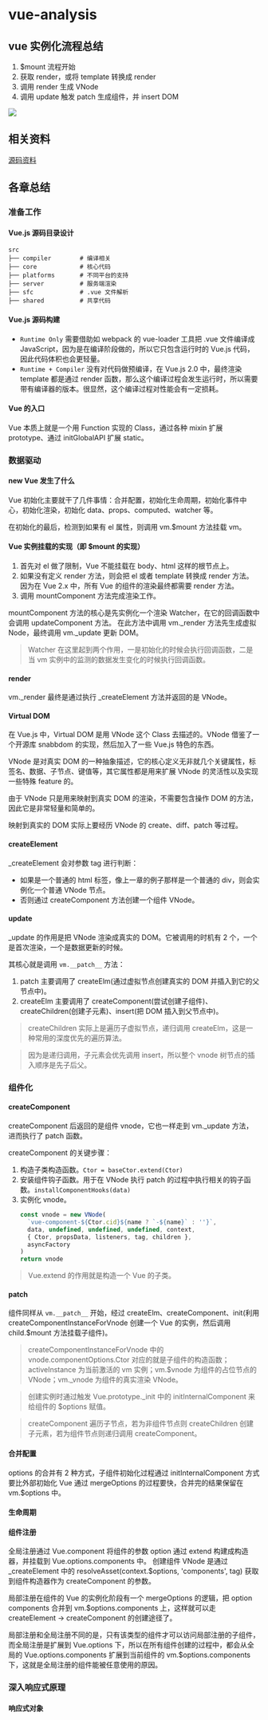 # vue-analysis

## vue 实例化流程总结

1. $mount 流程开始
2. 获取 render，或将 template 转换成 render
3. 调用 render 生成 VNode
4. 调用 update 触发 patch 生成组件，并 insert DOM

![](https://ustbhuangyi.github.io/vue-analysis/assets/new-vue.png)



## 相关资料

[源码资料](https://ustbhuangyi.github.io/vue-analysis)



## 各章总结

### 准备工作

#### Vue.js 源码目录设计

```
src
├── compiler        # 编译相关
├── core            # 核心代码
├── platforms       # 不同平台的支持
├── server          # 服务端渲染
├── sfc             # .vue 文件解析
├── shared          # 共享代码
```

#### Vue.js 源码构建

* `Runtime Only` 需要借助如 webpack 的 vue-loader 工具把 .vue 文件编译成 JavaScript，因为是在编译阶段做的，所以它只包含运行时的 Vue.js 代码，因此代码体积也会更轻量。
* `Runtime + Compiler` 没有对代码做预编译，在 Vue.js 2.0 中，最终渲染 template 都是通过 render 函数，那么这个编译过程会发生运行时，所以需要带有编译器的版本。很显然，这个编译过程对性能会有一定损耗。

#### Vue 的入口

Vue 本质上就是一个用 Function 实现的 Class，通过各种 mixin 扩展 prototype、通过 initGlobalAPI 扩展 static。


### 数据驱动

#### new Vue 发生了什么

Vue 初始化主要就干了几件事情：合并配置，初始化生命周期，初始化事件中心，初始化渲染，初始化 data、props、computed、watcher 等。

在初始化的最后，检测到如果有 el 属性，则调用 vm.$mount 方法挂载 vm。

#### Vue 实例挂载的实现（即 $mount 的实现）

1. 首先对 el 做了限制，Vue 不能挂载在 body、html 这样的根节点上。
2. 如果没有定义 render 方法，则会把 el 或者 template 转换成 render 方法。因为在 Vue 2.x 中，所有 Vue 的组件的渲染最终都需要 render 方法。
3. 调用 mountComponent 方法完成渲染工作。

mountComponent 方法的核心是先实例化一个渲染 Watcher，在它的回调函数中会调用 updateComponent 方法。
在此方法中调用 vm._render 方法先生成虚拟 Node，最终调用 vm._update 更新 DOM。

> Watcher 在这里起到两个作用，一是初始化的时候会执行回调函数，二是当 vm 实例中的监测的数据发生变化的时候执行回调函数。

#### render

vm._render 最终是通过执行 _createElement 方法并返回的是 VNode。

#### Virtual DOM

在 Vue.js 中，Virtual DOM 是用 VNode 这个 Class 去描述的。VNode 借鉴了一个开源库 snabbdom 的实现，然后加入了一些 Vue.js 特色的东西。

VNode 是对真实 DOM 的一种抽象描述，它的核心定义无非就几个关键属性，标签名、数据、子节点、键值等，其它属性都是用来扩展 VNode 的灵活性以及实现一些特殊 feature 的。

由于 VNode 只是用来映射到真实 DOM 的渲染，不需要包含操作 DOM 的方法，因此它是非常轻量和简单的。

映射到真实的 DOM 实际上要经历 VNode 的 create、diff、patch 等过程。

#### createElement

_createElement 会对参数 tag 进行判断：
* 如果是一个普通的 html 标签，像上一章的例子那样是一个普通的 div，则会实例化一个普通 VNode 节点。
* 否则通过 createComponent 方法创建一个组件 VNode。

#### update

_update 的作用是把 VNode 渲染成真实的 DOM。它被调用的时机有 2 个，一个是首次渲染，一个是数据更新的时候。

其核心就是调用 `vm.__patch__` 方法：
1. patch 主要调用了 createElm(通过虚拟节点创建真实的 DOM 并插入到它的父节点中)。
2. createElm 主要调用了 createComponent(尝试创建子组件)、createChildren(创建子元素)、insert(把 DOM 插入到父节点中)。

> createChildren 实际上是遍历子虚拟节点，递归调用 createElm，这是一种常用的深度优先的遍历算法。

> 因为是递归调用，子元素会优先调用 insert，所以整个 vnode 树节点的插入顺序是先子后父。


### 组件化

#### createComponent

createComponent 后返回的是组件 vnode，它也一样走到 vm._update 方法，进而执行了 patch 函数。

createComponent 的关键步骤：
1. 构造子类构造函数。`Ctor = baseCtor.extend(Ctor)`
2. 安装组件钩子函数。用于在 VNode 执行 patch 的过程中执行相关的钩子函数。`installComponentHooks(data)`
3. 实例化 vnode。
    ```javascript
    const vnode = new VNode(
      `vue-component-${Ctor.cid}${name ? `-${name}` : ''}`,
      data, undefined, undefined, undefined, context,
      { Ctor, propsData, listeners, tag, children },
      asyncFactory
    )
    return vnode
    ```

> Vue.extend 的作用就是构造一个 Vue 的子类。

#### patch

组件同样从 `vm.__patch__` 开始，经过 createElm、createComponent、init(利用 createComponentInstanceForVnode 创建一个 Vue 的实例，然后调用 child.$mount 方法挂载子组件)。

> createComponentInstanceForVnode 中的 vnode.componentOptions.Ctor 对应的就是子组件的构造函数；
> activeInstance 为当前激活的 vm 实例；vm.$vnode 为组件的占位节点的 VNode；vm._vnode 为组件的真实渲染 VNode。

> 创建实例时通过触发 Vue.prototype._init 中的 initInternalComponent 来给组件的 $options 赋值。

> createComponent 遍历子节点，若为非组件节点则 createChildren 创建子元素，若为组件节点则递归调用 createComponent。

#### 合并配置

options 的合并有 2 种方式，子组件初始化过程通过 initInternalComponent 方式要比外部初始化 Vue 通过 mergeOptions 的过程要快，合并完的结果保留在 vm.$options 中。

#### 生命周期

#### 组件注册

全局注册通过 Vue.component 将组件的参数 option 通过 extend 构建成构造器，并挂载到 Vue.options.components 中。
创建组件 VNode 是通过 _createElement 中的 resolveAsset(context.$options, 'components', tag) 获取到组件构造器作为 createComponent 的参数。

局部注册在组件的 Vue 的实例化阶段有一个 mergeOptions 的逻辑，把 option components 合并到 vm.$options.components 上，这样就可以走 createElement -> createComponent 的创建途径了。

局部注册和全局注册不同的是，只有该类型的组件才可以访问局部注册的子组件，
而全局注册是扩展到 Vue.options 下，所以在所有组件创建的过程中，都会从全局的 Vue.options.components 扩展到当前组件的 vm.$options.components 下，这就是全局注册的组件能被任意使用的原因。



### 深入响应式原理

#### 响应式对象


